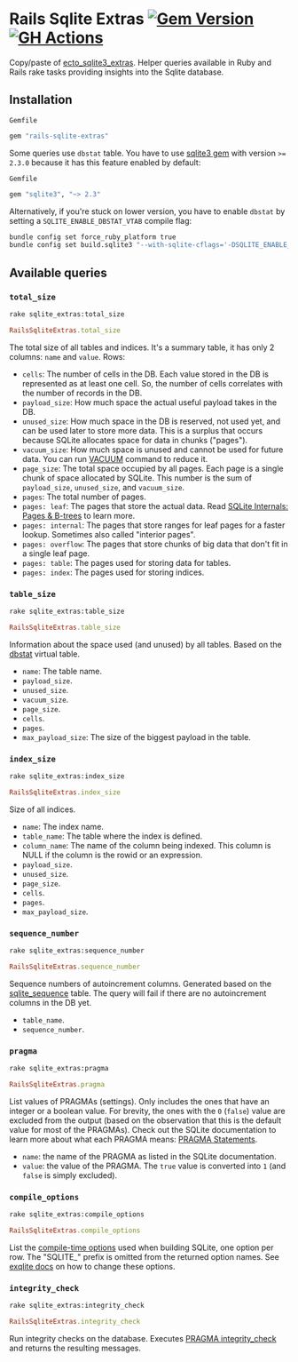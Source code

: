 # Rails Sqlite Extras [![Gem Version](https://badge.fury.io/rb/rails-sqlite-extras.svg)](https://badge.fury.io/rb/rails-sqlite-extras) [![GH Actions](https://github.com/pawurb/rails-sqlite-extras/actions/workflows/ci.yml/badge.svg)](https://github.com/pawurb/rails-sqlite-extras/actions)

Copy/paste of [ecto_sqlite3_extras](https://github.com/orsinium-labs/ecto_sqlite3_extras). Helper queries available in Ruby and Rails rake tasks providing insights into the Sqlite database.

## Installation

`Gemfile`
```bash
gem "rails-sqlite-extras"
```

Some queries use `dbstat` table. You have to use [sqlite3 gem](https://github.com/sparklemotion/sqlite3-ruby) with version `>= 2.3.0` because it has this feature enabled by default:

`Gemfile`

```ruby
gem "sqlite3", "~> 2.3"
```

Alternatively, if you're stuck on lower version, you have to enable `dbstat` by setting a `SQLITE_ENABLE_DBSTAT_VTAB` compile flag:

```bash
bundle config set force_ruby_platform true
bundle config set build.sqlite3 "--with-sqlite-cflags='-DSQLITE_ENABLE_DBSTAT_VTAB=1'"
```

## Available queries

### `total_size`

```bash
rake sqlite_extras:total_size
```

```ruby
RailsSqliteExtras.total_size
```

The total size of all tables and indices. It's a summary table, it has only 2 columns: `name` and `value`. Rows:

- `cells`: The number of cells in the DB. Each value stored in the DB is represented as at least one cell. So, the number of cells correlates with the number of records in the DB.
- `payload_size`: How much space the actual useful payload takes in the DB.
- `unused_size`: How much space in the DB is reserved, not used yet, and can be used later to store more data. This is a surplus that occurs because SQLite allocates space for data in chunks ("pages").
- `vacuum_size`: How much space is unused and cannot be used for future data. You can run [VACUUM](https://www.sqlite.org/lang_vacuum.html) command to reduce it.
- `page_size`: The total space occupied by all pages. Each page is a single chunk of space allocated by SQLite. This number is the sum of `payload_size`, `unused_size`, and `vacuum_size`.
- `pages`: The total number of pages.
- `pages: leaf`: The pages that store the actual data. Read [SQLite Internals: Pages & B-trees](https://fly.io/blog/sqlite-internals-btree/) to learn more.
- `pages: internal`: The pages that store ranges for leaf pages for a faster lookup. Sometimes also called "interior pages".
- `pages: overflow`: The pages that store chunks of big data that don't fit in a single leaf page.
- `pages: table`: The pages used for storing data for tables.
- `pages: index`: The pages used for storing indices.

### `table_size`

```bash
rake sqlite_extras:table_size
```

```ruby
RailsSqliteExtras.table_size
```

Information about the space used (and unused) by all tables. Based on the [dbstat](https://www.sqlite.org/dbstat.html) virtual table.

- `name`: The table name.
- `payload_size`.
- `unused_size`.
- `vacuum_size`.
- `page_size`.
- `cells`.
- `pages`.
- `max_payload_size`: The size of the biggest payload in the table.

### `index_size`

```bash
rake sqlite_extras:index_size
```

```ruby
RailsSqliteExtras.index_size
```

Size of all indices.

- `name`: The index name.
- `table_name`: The table where the index is defined.
- `column_name`: The name of the column being indexed. This column is NULL if the column is the rowid or an expression.
- `payload_size`.
- `unused_size`.
- `page_size`.
- `cells`.
- `pages`.
- `max_payload_size`.

### `sequence_number`

```bash
rake sqlite_extras:sequence_number
```

```ruby
RailsSqliteExtras.sequence_number
```

Sequence numbers of autoincrement columns. Generated based on the [sqlite_sequence](https://renenyffenegger.ch/notes/development/databases/SQLite/internals/schema-objects/sqlite_sequence) table. The query will fail if there are no autoincrement columns in the DB yet.

- `table_name`.
- `sequence_number`.

### `pragma`

```bash
rake sqlite_extras:pragma
```

```ruby
RailsSqliteExtras.pragma
```

List values of PRAGMAs (settings). Only includes the ones that have an integer or a boolean value. For brevity, the ones with the `0` (`false`) value are excluded from the output (based on the observation that this is the default value for most of the PRAGMAs). Check out the SQLite documentation to learn more about what each PRAGMA means: [PRAGMA Statements](https://www.sqlite.org/pragma.html).

- `name`: the name of the PRAGMA as listed in the SQLite documentation.
- `value`: the value of the PRAGMA. The `true` value is converted into `1` (and `false` is simply excluded).

### `compile_options` 

```bash
rake sqlite_extras:compile_options
```

```ruby
RailsSqliteExtras.compile_options
```

List the [compile-time options](https://www.sqlite.org/compile.html) used when building SQLite, one option per row. The "SQLITE_" prefix is omitted from the returned option names. See [exqlite docs](https://github.com/elixir-sqlite/exqlite#defining-extra-compile-flags) on how to change these options.

### `integrity_check`

```bash
rake sqlite_extras:integrity_check
```

```ruby
RailsSqliteExtras.integrity_check
```

Run integrity checks on the database. Executes [PRAGMA integrity_check](https://www.sqlite.org/pragma.html#pragma_integrity_check) and returns the resulting messages.